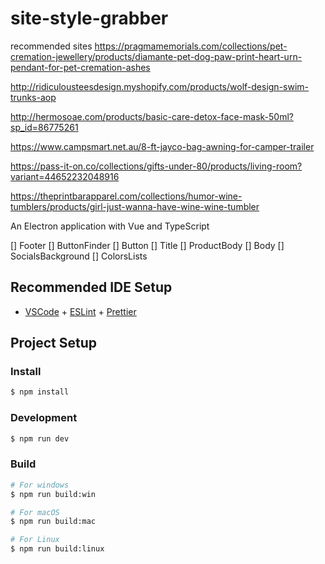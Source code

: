 # site-style-grabber

recommended sites
https://pragmamemorials.com/collections/pet-cremation-jewellery/products/diamante-pet-dog-paw-print-heart-urn-pendant-for-pet-cremation-ashes

http://ridiculousteesdesign.myshopify.com/products/wolf-design-swim-trunks-aop

http://hermosoae.com/products/basic-care-detox-face-mask-50ml?sp_id=86775261

https://www.campsmart.net.au/8-ft-jayco-bag-awning-for-camper-trailer

https://pass-it-on.co/collections/gifts-under-80/products/living-room?variant=44652232048916

https://theprintbarapparel.com/collections/humor-wine-tumblers/products/girl-just-wanna-have-wine-wine-tumbler

An Electron application with Vue and TypeScript


[] Footer
[] ButtonFinder
[] Button
[] Title
[] ProductBody
[] Body
[] SocialsBackground
[] ColorsLists


## Recommended IDE Setup

- [VSCode](https://code.visualstudio.com/) + [ESLint](https://marketplace.visualstudio.com/items?itemName=dbaeumer.vscode-eslint) + [Prettier](https://marketplace.visualstudio.com/items?itemName=esbenp.prettier-vscode)

## Project Setup

### Install

```bash
$ npm install
```

### Development

```bash
$ npm run dev
```

### Build

```bash
# For windows
$ npm run build:win

# For macOS
$ npm run build:mac

# For Linux
$ npm run build:linux
```
